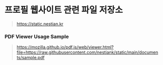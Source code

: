 # 프로필 웹사이트 관련 파일 저장소

> https://static.nestian.kr

### PDF Viewer Usage Sample

> https://mozilla.github.io/pdf.js/web/viewer.html?file=https://raw.githubusercontent.com/nestiank/static/main/documents/sample.pdf
